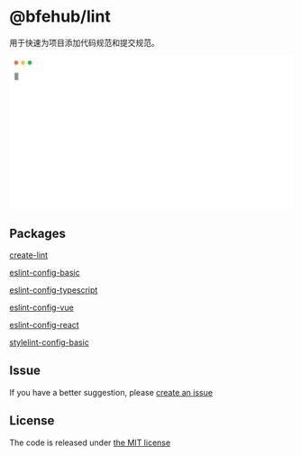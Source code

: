 # @bfehub/lint

用于快速为项目添加代码规范和提交规范。

<img src="https://raw.githubusercontent.com/bfehub/lint/master/docs/play.svg" />

## Packages

[create-lint](https://github.com/bfehub/lint/tree/main/packages/create-lint/README.md)

[eslint-config-basic](https://github.com/bfehub/lint/tree/main/packages/eslint-config-basic/README.md)

[eslint-config-typescript](https://github.com/bfehub/lint/tree/main/packages/eslint-config-typescript/README.md)

[eslint-config-vue](https://github.com/bfehub/lint/tree/main/packages/eslint-config-vue/README.md)

[eslint-config-react](https://github.com/bfehub/lint/tree/main/packages/eslint-config-react/README.md)

[stylelint-config-basic](https://github.com/bfehub/lint/tree/main/packages/stylelint-config-basic/README.md)

## Issue

If you have a better suggestion, please [create an issue](https://github.com/bfehub/lint/issues)

## License

The code is released under [the MIT license](https://github.com/bfehub/lint/blob/master/LICENSE)
